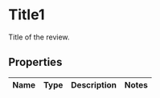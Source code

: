 

# Title1

Title of the review.

## Properties

| Name | Type | Description | Notes |
|------------ | ------------- | ------------- | -------------|



